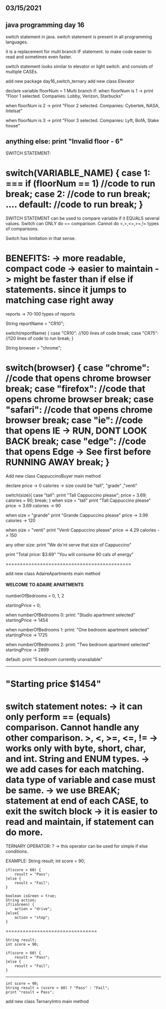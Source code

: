 
03/15/2021
----------

java programming day 16
-----------------------

switch statement in java.
switch statement is present in all programming languages.

it is a replacement for multi branch IF statement.
to make code easier to read and sometimes even faster.

switch statement looks similar to elevator or light switch. and consists of multiple CASEs.

add new package day16_switch_ternary
add new class Elevator

declare variable floorNum = 1
Multi branch if:
when floorNum is 1 -> print "Floor 1 selected. Companies: Lobby, Verizon, Starbucks"

when floorNum is 2 -> print "Floor 2 selected. Companies: Cybertek, NASA, Intelsat"

when floorNum is 3 -> print "Floor 3 selected. Companies: Lyft, BofA, Stake house"

anything else: print "Invalid floor - 6"
---------------------------------


SWITCH STATEMENT:

switch(VARIABLE_NAME) {
case 1:                ===  if (floorNum == 1)
//code to run
break;
case 2:
//code to run
break;
....
default:
//code to run
break;
}
=================

SWITCH STATEMENT can be used to compare variable if it EQUALS several values. Switch can ONLY do == comparison. Cannot do <,>,<=,>=,!= types of comparisons.

Switch has limitation in that sense.

BENEFITS:
-> more readable, compact code
-> easier to maintain
-> might be faster than if else if statements. since it jumps to matching case right away
================================

reports -> 70-100 types of reports

String reportName = "CR10";

switch(reportName) {
case "CR10":
//100 lines of code
break;
case "CR75":
//120 lines of code to run
break;
}

String browser = "chrome";

switch(browser) {
case "chrome":
//code that opens chrome browser
break;
case "firefox":
//code that opens chrome browser
break;
case "safari":
//code that opens chrome browser
break;
case "ie":
//code that opens IE -> RUN, DONT LOOK BACK
break;
case "edge":
//code that opens Edge -> See first before RUNNING AWAY
break;
}
=================================

Add new class CappuccinoBuyer
main method

declare
price    -> 0
calories ->
size could be "tall", "grade" ,"venti"

switch(size){
case "tall":
print "Tall Cappuccino please";
price = 3.69;
calories = 90;
break;
}
when size = "tall"
print "Tall Cappuccino please"
price    ->  3.69
calories ->  90

when size = "grande"
print "Grande Cappuccino please"
price    ->  3.99
calories ->  120

when size = "venti"
print "Venti Cappuccino please"
price    ->  4.29
calories ->  150

any other size:
print "We do'nt serve that size of Cappuccino"


print "Total price: $3.69"
"You will consume 90 cals of energy"

============================================

add new class AdaireApartments
main method

#### WELCOME TO ADAIRE APARTMENTS ####

numberOfBedrooms = 0, 1, 2

startingPrice = 0;

when numberOfBedrooms 0:
print: "Studio apartment selected"
startingPrice -> 1454

when numberOfBedrooms 1:
print: "One bedroom apartment selected"
startingPrice -> 1725

when numberOfBedrooms 2:
print: "Two bedroom apartment selected"
startingPrice -> 2899

default:
print "5 bedroom currently unavailable"

------
"Starting price $1454"
===============================

switch statement notes:
-> it can only perform == (equals) comparison. Cannot handle any other comparison. >, <, >=, <=, !=
-> works only with byte, short, char, and int. String and ENUM types.
-> we add cases for each matching. data type of variable and case must be same.
-> we use BREAK; statement at end of each CASE, to exit the switch block
-> it is easier to read and maintain, if statement can do more.
========================================

TERNARY OPERATOR:
? -> this operator can be used for simple if else conditions.

EXAMPLE:
String result;
int score = 90;

	if(score > 60) {
		result = "Pass";
	}else {
		result = "Fail";
	}

	boolean isGreen = true;
	String action;
	if(isGreen) {
		action = "drive";
	}else{
		action = "stop";
	}
================================

	String result;
	int score = 90;

	if(score > 60) {
		result = "Pass";
	}else {
		result = "Fail";
	}
-----------------------
	int score = 90;
	String result = (score > 60) ? "Pass" : "Fail";	
	print "result = Pass";

add new class TernaryIntro
main method

